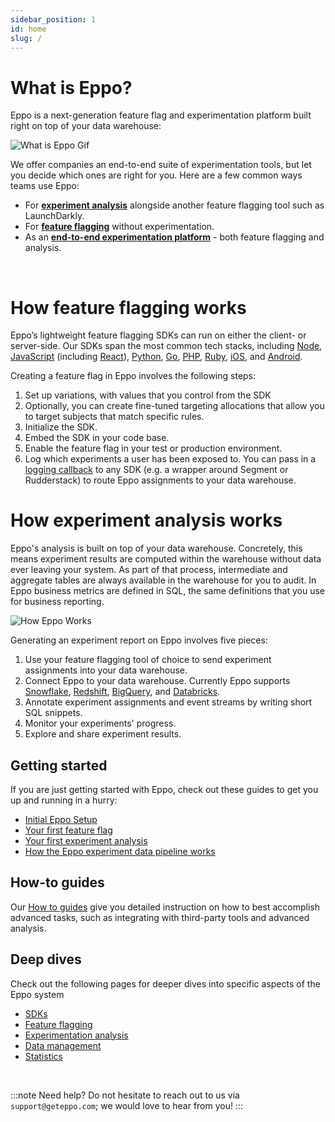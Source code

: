 ```yaml
---
sidebar_position: 1
id: home
slug: /
---
```


# What is Eppo?

Eppo is a next-generation feature flag and experimentation platform built right on top of your data warehouse:

![What is Eppo Gif](/img/building-experiments/what-is-eppo.gif)

We offer companies an end-to-end suite of experimentation tools, but let you decide which ones are right for you. Here are a few common ways teams use Eppo:

- For [**experiment analysis**](/experiment-quickstart) alongside another feature flagging tool such as LaunchDarkly.
- For [**feature flagging**](/feature-flag-quickstart) without experimentation.
- As an [**end-to-end experimentation platform**](/feature-flagging/use-cases/experiment-assignment) - both feature flagging and analysis.

<br />

# How feature flagging works

Eppo’s lightweight feature flagging SDKs can run on either the client- or server-side. Our SDKs span the most common tech stacks, including [Node](/sdks/server-sdks/node), [JavaScript](/sdks/client-sdks//javascript) (including [React](/sdks/client-sdks/javascript#usage-in-react)), [Python](/sdks/server-sdks/python), [Go](/sdks/server-sdks/go), [PHP](/sdks/server-sdks/php), [Ruby](/sdks/server-sdks/ruby), [iOS](/sdks/client-sdks/ios), and [Android](/sdks/client-sdks/android).

Creating a feature flag in Eppo involves the following steps:

1. Set up variations, with values that you control from the SDK
2. Optionally, you can create fine-tuned targeting allocations that allow you to target subjects that match specific rules.
3. Initialize the SDK.
4. Embed the SDK in your code base.
5. Enable the feature flag in your test or production environment.
6. Log which experiments a user has been exposed to. You can pass in a [logging callback](/guides/event-logging/) to any SDK (e.g. a wrapper around Segment or Rudderstack) to route Eppo assignments to your data warehouse.

# How experiment analysis works

Eppo's analysis is built on top of your data warehouse. Concretely, this means experiment results are computed within the warehouse without data ever leaving your system. As part of that process, intermediate and aggregate tables are always available in the warehouse for you to audit. In Eppo business metrics are defined in SQL, the same definitions that you use for business reporting.

![How Eppo Works](/img/building-experiments/how-eppo-works.png)

Generating an experiment report on Eppo involves five pieces:

1. Use your feature flagging tool of choice to send experiment assignments into your data warehouse.
2. Connect Eppo to your data warehouse. Currently Eppo supports [Snowflake](/guides/connecting-dwh/snowflake), [Redshift](/guides/connecting-dwh/redshift), [BigQuery](/guides/connecting-dwh/bigquery), and [Databricks](/guides/connecting-dwh/databricks).
3. Annotate experiment assignments and event streams by writing short SQL snippets.
4. Monitor your experiments' progress.
5. Explore and share experiment results.

## Getting started

If you are just getting started with Eppo, check out these guides to get you up and running in a hurry:

- [Initial Eppo Setup](/setup-quickstart)
- [Your first feature flag](/feature-flag-quickstart)
- [Your first experiment analysis](/experiment-quickstart)
- [How the Eppo experiment data pipeline works](/experiment-analysis/data-pipeline)

## How-to guides

Our [How to guides](/guides/) give you detailed instruction on how to best accomplish advanced tasks, such as integrating with third-party tools and advanced analysis.

## Deep dives

Check out the following pages for deeper dives into specific aspects of the Eppo system

- [SDKs](/sdks)
- [Feature flagging](/feature-flagging)
- [Experimentation analysis](/experiment-analysis)
- [Data management](/data-management)
- [Statistics](/statistics)
<br />


:::note
Need help? Do not hesitate to reach out to us via `support@geteppo.com`; we would love to hear from you!
:::